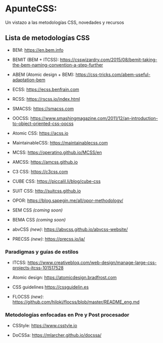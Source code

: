 # ApunteCSS:

Un vistazo a las metodologías CSS, novedades y recursos

## Lista de metodologías CSS

* BEM: <https://en.bem.info>

* BEMIT (BEM + ITCSS): <https://csswizardry.com/2015/08/bemit-taking-the-bem-naming-convention-a-step-further>

* ABEM (Atomic design + BEM): <https://css-tricks.com/abem-useful-adaptation-bem>

* ECSS: <https://ecss.benfrain.com>

* RCSS: <https://rscss.io/index.html>

* SMACSS: <https://smacss.com>

* OOCSS: <https://www.smashingmagazine.com/2011/12/an-introduction-to-object-oriented-css-oocss>

* Atomic CSS: <https://acss.io>

* MaintainableCSS: <https://maintainablecss.com>

* MCSS: <https://operatino.github.io/MCSS/en>

* AMCSS: <https://amcss.github.io>

* C3 CSS: <https://c3css.com>

* CUBE CSS: <https://piccalil.li/blog/cube-css>

* SUIT CSS: <http://suitcss.github.io>

* OPOR: <https://blog.sapegin.me/all/opor-methodology/>

* SEM CSS *(coming soon)*

* BEMA CSS *(coming soon)*

* abvCSS *(new)*: <https://abvcss.github.io/abvcss-website/>

* PRECSS *(new)*: <https://precss.io/ja/>

### Paradigmas y guías de estilos

* ITCSS: <https://www.creativebloq.com/web-design/manage-large-css-projects-itcss-101517528>

* Atomic design: <https://atomicdesign.bradfrost.com>

* CSS guidelines <https://cssguidelin.es>

* FLOCSS *(new)*: <https://github.com/hiloki/flocss/blob/master/README_eng.md>

### Metodologías enfocadas en Pre y Post procesador

* CSStyle: <https://www.csstyle.io>

* DoCSSa: <https://mlarcher.github.io/docssa/>
